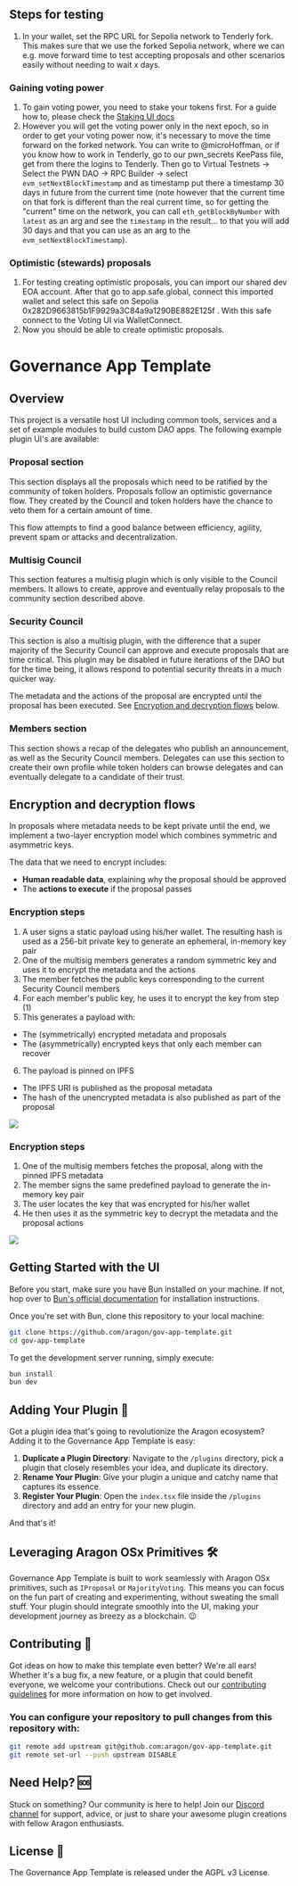 ## Steps for testing

1. In your wallet, set the RPC URL for Sepolia network to Tenderly fork. This makes sure that we use the forked Sepolia network, where we can e.g. move forward time to test accepting proposals and other scenarios easily without needing to wait x days.

### Gaining voting power

1. To gain voting power, you need to stake your tokens first. For a guide how to, please check the [Staking UI docs](https://github.com/PWNDAO/pwn_staking_ui)
2. However you will get the voting power only in the next epoch, so in order to get your voting power now, it's necessary to move the time forward on the forked network. You can write to @microHoffman, or if you know how to work in Tenderly, go to our pwn_secrets KeePass file, get from there the logins to Tenderly. Then go to Virtual Testnets -> Select the PWN DAO -> RPC Builder -> select `evm_setNextBlockTimestamp` and as timestamp put there a timestamp 30 days in future from the current time (note however that the current time on that fork is different than the real current time, so for getting the "current" time on the network, you can call `eth_getBlockByNumber` with `latest` as an arg and see the `timestamp` in the result... to that you will add 30 days and that you can use as an arg to the `evm_setNextBlockTimestamp`).

### Optimistic (stewards) proposals

1. For testing creating optimistic proposals, you can import our shared dev EOA account. After that go to app.safe.global, connect this imported wallet and select this safe on Sepolia 0x282D9663815b1F9929a3C84a9a1290BE882E125f . With this safe connect to the Voting UI via WalletConnect.
2. Now you should be able to create optimistic proposals.

# Governance App Template

## Overview

This project is a versatile host UI including common tools, services and a set of example modules to build custom DAO apps. The following example plugin UI's are available:

### Proposal section

This section displays all the proposals which need to be ratified by the community of token holders. Proposals follow an optimistic governance flow. They created by the Council and token holders have the chance to veto them for a certain amount of time.

This flow attempts to find a good balance between efficiency, agility, prevent spam or attacks and decentralization.

### Multisig Council

This section features a multisig plugin which is only visible to the Council members. It allows to create, approve and eventually relay proposals to the community section described above.

### Security Council

This section is also a multisig plugin, with the difference that a super majority of the Security Council can approve and execute proposals that are time critical. This plugin may be disabled in future iterations of the DAO but for the time being, it allows respond to potential security threats in a much quicker way.

The metadata and the actions of the proposal are encrypted until the proposal has been executed. See [Encryption and decryption flows](#encryption-and-decryption-flows) below.

### Members section

This section shows a recap of the delegates who publish an announcement, as well as the Security Council members. Delegates can use this section to create their own profile while token holders can browse delegates and can eventually delegate to a candidate of their trust.

## Encryption and decryption flows

In proposals where metadata needs to be kept private until the end, we implement a two-layer encryption model which combines symmetric and asymmetric keys.

The data that we need to encrypt includes:

- **Human readable data**, explaining why the proposal should be approved
- The **actions to execute** if the proposal passes

### Encryption steps

1. A user signs a static payload using his/her wallet. The resulting hash is used as a 256-bit private key to generate an ephemeral, in-memory key pair
2. One of the multisig members generates a random symmetric key and uses it to encrypt the metadata and the actions
3. The member fetches the public keys corresponding to the current Security Council members
4. For each member's public key, he uses it to encrypt the key from step (1)
5. This generates a payload with:

- The (symmetrically) encrypted metadata and proposals
- The (asymmetrically) encrypted keys that only each member can recover

6. The payload is pinned on IPFS

- The IPFS URI is published as the proposal metadata
- The hash of the unencrypted metadata is also published as part of the proposal

![](./readme-encryption-flow.png)

### Encryption steps

1. One of the multisig members fetches the proposal, along with the pinned IPFS metadata
2. The member signs the same predefined payload to generate the in-memory key pair
3. The user locates the key that was encrypted for his/her wallet
4. He then uses it as the symmetric key to decrypt the metadata and the proposal actions

![](./readme-decryption-flow.png)

## Getting Started with the UI

Before you start, make sure you have Bun installed on your machine. If not, hop over to [Bun's official documentation](https://bun.sh/) for installation instructions.

Once you're set with Bun, clone this repository to your local machine:

```bash
git clone https://github.com/aragon/gov-app-template.git
cd gov-app-template
```

To get the development server running, simply execute:

```bash
bun install
bun dev
```

## Adding Your Plugin 🧩

Got a plugin idea that's going to revolutionize the Aragon ecosystem? Adding it to the Governance App Template is easy:

1. **Duplicate a Plugin Directory**: Navigate to the `/plugins` directory, pick a plugin that closely resembles your idea, and duplicate its directory.
2. **Rename Your Plugin**: Give your plugin a unique and catchy name that captures its essence.
3. **Register Your Plugin**: Open the `index.tsx` file inside the `/plugins` directory and add an entry for your new plugin.

And that's it!

## Leveraging Aragon OSx Primitives 🛠

Governance App Template is built to work seamlessly with Aragon OSx primitives, such as `IProposal` or `MajorityVoting`. This means you can focus on the fun part of creating and experimenting, without sweating the small stuff. Your plugin should integrate smoothly into the UI, making your development journey as breezy as a blockchain. 😉

## Contributing 🤝

Got ideas on how to make this template even better? We're all ears! Whether it's a bug fix, a new feature, or a plugin that could benefit everyone, we welcome your contributions. Check out our [contributing guidelines](CONTRIBUTING.md) for more information on how to get involved.

### You can configure your repository to pull changes from this repository with:

```bash
git remote add upstream git@github.com:aragon/gov-app-template.git
git remote set-url --push upstream DISABLE
```

## Need Help? 🆘

Stuck on something? Our community is here to help! Join our [Discord channel](https://discord.gg/aragonorg) for support, advice, or just to share your awesome plugin creations with fellow Aragon enthusiasts.

## License 📜

The Governance App Template is released under the AGPL v3 License.
